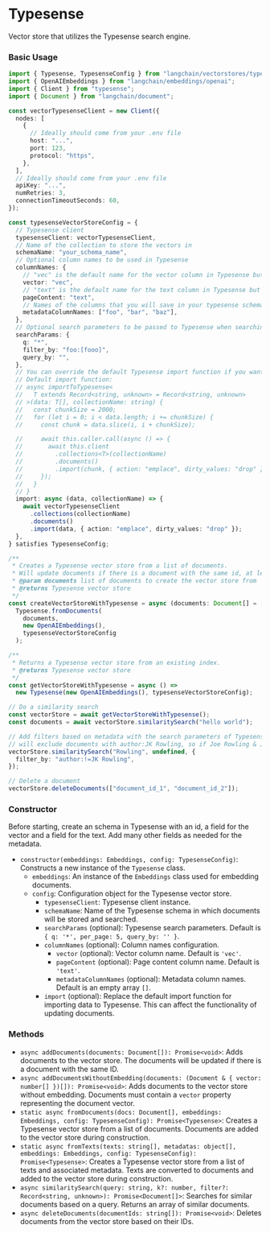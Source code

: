 # Typesense

Vector store that utilizes the Typesense search engine.

### Basic Usage

```typescript
import { Typesense, TypesenseConfig } from "langchain/vectorstores/typesense";
import { OpenAIEmbeddings } from "langchain/embeddings/openai";
import { Client } from "typesense";
import { Document } from "langchain/document";

const vectorTypesenseClient = new Client({
  nodes: [
    {
      // Ideally should come from your .env file
      host: "...",
      port: 123,
      protocol: "https",
    },
  ],
  // Ideally should come from your .env file
  apiKey: "...",
  numRetries: 3,
  connectionTimeoutSeconds: 60,
});

const typesenseVectorStoreConfig = {
  // Typesense client
  typesenseClient: vectorTypesenseClient,
  // Name of the collection to store the vectors in
  schemaName: "your_schema_name",
  // Optional column names to be used in Typesense
  columnNames: {
    // "vec" is the default name for the vector column in Typesense but you can change it to whatever you want
    vector: "vec",
    // "text" is the default name for the text column in Typesense but you can change it to whatever you want
    pageContent: "text",
    // Names of the columns that you will save in your typesense schema and need to be retrieved as metadata when searching
    metadataColumnNames: ["foo", "bar", "baz"],
  },
  // Optional search parameters to be passed to Typesense when searching
  searchParams: {
    q: "*",
    filter_by: "foo:[fooo]",
    query_by: "",
  },
  // You can override the default Typesense import function if you want to do something more complex
  // Default import function:
  // async importToTypesense<
  //   T extends Record<string, unknown> = Record<string, unknown>
  // >(data: T[], collectionName: string) {
  //   const chunkSize = 2000;
  //   for (let i = 0; i < data.length; i += chunkSize) {
  //     const chunk = data.slice(i, i + chunkSize);

  //     await this.caller.call(async () => {
  //       await this.client
  //         .collections<T>(collectionName)
  //         .documents()
  //         .import(chunk, { action: "emplace", dirty_values: "drop" });
  //     });
  //   }
  // }
  import: async (data, collectionName) => {
    await vectorTypesenseClient
      .collections(collectionName)
      .documents()
      .import(data, { action: "emplace", dirty_values: "drop" });
  },
} satisfies TypesenseConfig;

/**
 * Creates a Typesense vector store from a list of documents.
 * Will update documents if there is a document with the same id, at least with the default import function.
 * @param documents list of documents to create the vector store from
 * @returns Typesense vector store
 */
const createVectorStoreWithTypesense = async (documents: Document[] = []) =>
  Typesense.fromDocuments(
    documents,
    new OpenAIEmbeddings(),
    typesenseVectorStoreConfig
  );

/**
 * Returns a Typesense vector store from an existing index.
 * @returns Typesense vector store
 */
const getVectorStoreWithTypesense = async () =>
  new Typesense(new OpenAIEmbeddings(), typesenseVectorStoreConfig);

// Do a similarity search
const vectorStore = await getVectorStoreWithTypesense();
const documents = await vectorStore.similaritySearch("hello world");

// Add filters based on metadata with the search parameters of Typesense
// will exclude documents with author:JK Rowling, so if Joe Rowling & JK Rowling exists, only Joe Rowling will be returned
vectorStore.similaritySearch("Rowling", undefined, {
  filter_by: "author:!=JK Rowling",
});

// Delete a document
vectorStore.deleteDocuments(["document_id_1", "document_id_2"]);
```

### Constructor

Before starting, create an schema in Typesense with an id, a field for the vector and a field for the text. Add many other fields as needed for the metadata.

- `constructor(embeddings: Embeddings, config: TypesenseConfig)`: Constructs a new instance of the `Typesense` class.
  - `embeddings`: An instance of the `Embeddings` class used for embedding documents.
  - `config`: Configuration object for the Typesense vector store.
    - `typesenseClient`: Typesense client instance.
    - `schemaName`: Name of the Typesense schema in which documents will be stored and searched.
    - `searchParams` (optional): Typesense search parameters. Default is `{ q: '*', per_page: 5, query_by: '' }`.
    - `columnNames` (optional): Column names configuration.
      - `vector` (optional): Vector column name. Default is `'vec'`.
      - `pageContent` (optional): Page content column name. Default is `'text'`.
      - `metadataColumnNames` (optional): Metadata column names. Default is an empty array `[]`.
    - `import` (optional): Replace the default import function for importing data to Typesense. This can affect the functionality of updating documents.

### Methods

- `async addDocuments(documents: Document[]): Promise<void>`: Adds documents to the vector store. The documents will be updated if there is a document with the same ID.
- `async addDocumentsWithoutEmbedding(documents: (Document & { vector: number[] })[]): Promise<void>`: Adds documents to the vector store without embedding. Documents must contain a `vector` property representing the document vector.
- `static async fromDocuments(docs: Document[], embeddings: Embeddings, config: TypesenseConfig): Promise<Typesense>`: Creates a Typesense vector store from a list of documents. Documents are added to the vector store during construction.
- `static async fromTexts(texts: string[], metadatas: object[], embeddings: Embeddings, config: TypesenseConfig): Promise<Typesense>`: Creates a Typesense vector store from a list of texts and associated metadata. Texts are converted to documents and added to the vector store during construction.
- `async similaritySearch(query: string, k?: number, filter?: Record<string, unknown>): Promise<Document[]>`: Searches for similar documents based on a query. Returns an array of similar documents.
- `async deleteDocuments(documentIds: string[]): Promise<void>`: Deletes documents from the vector store based on their IDs.
